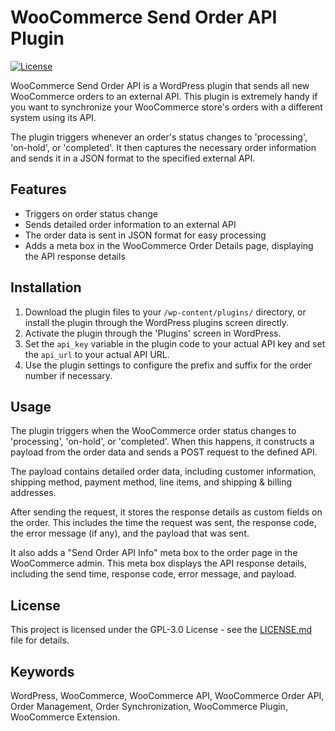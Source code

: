 # WooCommerce Send Order API Plugin
[![License](https://img.shields.io/badge/license-GPL--3.0-blue.svg)](http://www.gnu.org/licenses/gpl-3.0.html) 

WooCommerce Send Order API is a WordPress plugin that sends all new WooCommerce orders to an external API. This plugin is extremely handy if you want to synchronize your WooCommerce store's orders with a different system using its API.

The plugin triggers whenever an order's status changes to 'processing', 'on-hold', or 'completed'. It then captures the necessary order information and sends it in a JSON format to the specified external API.

## Features

- Triggers on order status change
- Sends detailed order information to an external API
- The order data is sent in JSON format for easy processing
- Adds a meta box in the WooCommerce Order Details page, displaying the API response details

## Installation

1. Download the plugin files to your `/wp-content/plugins/` directory, or install the plugin through the WordPress plugins screen directly.
2. Activate the plugin through the 'Plugins' screen in WordPress.
3. Set the `api_key` variable in the plugin code to your actual API key and set the `api_url` to your actual API URL.
4. Use the plugin settings to configure the prefix and suffix for the order number if necessary.

## Usage

The plugin triggers when the WooCommerce order status changes to 'processing', 'on-hold', or 'completed'. When this happens, it constructs a payload from the order data and sends a POST request to the defined API.

The payload contains detailed order data, including customer information, shipping method, payment method, line items, and shipping & billing addresses.

After sending the request, it stores the response details as custom fields on the order. This includes the time the request was sent, the response code, the error message (if any), and the payload that was sent.

It also adds a "Send Order API Info" meta box to the order page in the WooCommerce admin. This meta box displays the API response details, including the send time, response code, error message, and payload.

## License

This project is licensed under the GPL-3.0 License - see the [LICENSE.md](LICENSE.md) file for details.

## Keywords

WordPress, WooCommerce, WooCommerce API, WooCommerce Order API, Order Management, Order Synchronization, WooCommerce Plugin, WooCommerce Extension.
